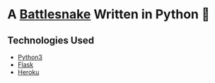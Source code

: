 # A [Battlesnake](http://play.battlesnake.com?utm_source=github&utm_medium=readme&utm_campaign=python_starter&utm_content=homepage) Written in Python 🐍

## Technologies Used

* [Python3](https://www.python.org/)
* [Flask](https://flask.palletsprojects.com/)
* [Heroku](https://www.heroku.com/)
